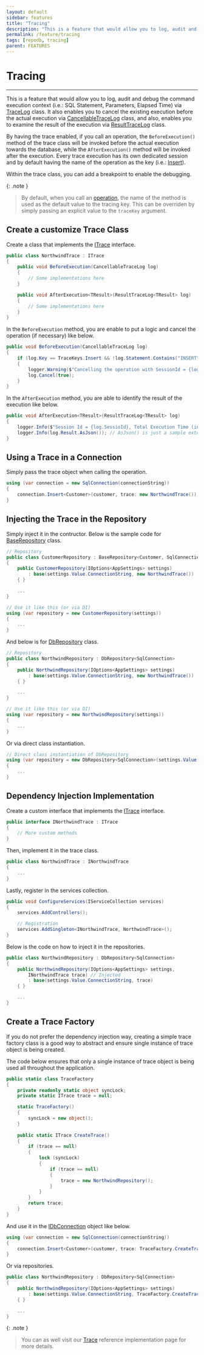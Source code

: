 ```yaml
---
layout: default
sidebar: features
title: "Tracing"
description: "This is a feature that would allow you to log, audit and debug the command execution context (i.e.: SQL Statement, Parameters, Elapsed Time) via TraceLog class."
permalink: /feature/tracing
tags: [repodb, tracing]
parent: FEATURES
---
```


# Tracing

---

This is a feature that would allow you to log, audit and debug the command execution context (i.e.: SQL Statement, Parameters, Elapsed Time) via [TraceLog](/class/tracelog) class. It also enables you to cancel the existing execution before the actual execution via [CancellableTraceLog](/class/cancellabletracelog) class, and also, enables you to examine the result of the execution via [ResultTraceLog](/class/resulttracelog) class.

By having the trace enabled, if you call an operation, the `BeforeExecution()` method of the trace class will be invoked before the actual execution towards the database, while the `AfterExecution()` method will be invoked after the execution. Every trace execution has its own dedicated session and by default having the name of the operation as the key (i.e.: [Insert](/operation/insert)).

Within the trace class, you can add a breakpoint to enable the debugging.

{: .note }
> By default, when you call an [operation](/feature/operation), the name of the method is used as the default value to the tracing key. This can be overriden by simply passing an explicit value to the `traceKey` argument.

## Create a customize Trace Class

Create a class that implements the [ITrace](/interface/itrace) interface.

```csharp
public class NorthwindTrace : ITrace
{
    public void BeforeExecution(CancellableTraceLog log)
    {
        // Some implementations here
    }

    public void AfterExecution<TResult>(ResultTraceLog<TResult> log)
    {
        // Some implementations here
    }
}
```

In the `BeforeExecution` method, you are enable to put a logic and cancel the operation (if necessary) like below.

```csharp
public void BeforeExecution(CancellableTraceLog log)
{
    if (log.Key == TraceKeys.Insert && !log.Statement.Contains("INSERT"))
    {
        logger.Warning($"Cancelling the operation with SessionId = {log.SessionId}, Statement = {log.Statement}");
        log.Cancel(true);
    }
}
```

In the `AfterExecution` method, you are able to identify the result of the execution like below.

```csharp
public void AfterExecution<TResult>(ResultTraceLog<TResult> log)
{
    logger.Info($"Session Id = {log.SessioId}, Total Execution Time (in Seconds) = {log.ExecutionTime.TotalSeconds}, Statement = {log.Statement}");
    logger.Info(log.Result.AsJson()); // AsJson() is just a sample extended method
}
```

## Using a Trace in a Connection

Simply pass the trace object when calling the operation.

```csharp
using (var connection = new SqlConnection(connectionString))
{
    connection.Insert<Customer>(customer, trace: new NorthwindTrace());
}
```

## Injecting the Trace in the Repository

Simply inject it in the contructor. Below is the sample code for [BaseRepository](/class/baserepository) class.

```csharp
// Repository
public class CustomerRepository : BaseRepository<Customer, SqlConnection>
{
    public CustomerRepository(IOptions<AppSettings> settings)
        : base(settings.Value.ConnectionString, new NorthwindTrace())
    { }

    ...
}

// Use it like this (or via DI)
using (var repository = new CustomerRepository(settings))
{
    ...
}
```

And below is for [DbRepository](/class/dbrepository) class.

```csharp
// Repository
public class NorthwindRepository : DbRepository<SqlConnection>
{
    public NorthwindRepository(IOptions<AppSettings> settings)
        : base(settings.Value.ConnectionString, new NorthwindTrace())
    { }

    ...
}

// Use it like this (or via DI)
using (var repository = new NorthwindRepository(settings))
{
    ...
}
```

Or via direct class instantiation.

```csharp
// Direct class instantiation of DbRepository
using (var repository = new DbRepository<SqlConnection>(settings.Value.ConnectionString, new NorthwindTrace()))
{
    ...
}
```

## Dependency Injection Implementation

Create a custom interface that implements the [ITrace](/interface/itrace) interface.

```csharp
public interface INorthwindTrace : ITrace
{
    // More custom methods
}
```

Then, implement it in the trace class.

```csharp
public class NorthwindTrace : INorthwindTrace
{
    ...
}
```

Lastly, register in the services collection.

```csharp
public void ConfigureServices(IServiceCollection services)
{
    services.AddControllers();

    // Registration
    services.AddSingleton<INorthwindTrace, NorthwindTrace>();
}
```

Below is the code on how to inject it in the repositories.

```csharp
public class NorthwindRepository : DbRepository<SqlConnection>
{
    public NorthwindRepository(IOptions<AppSettings> settings,
        INorthwindTrace trace) // Injected
        : base(settings.Value.ConnectionString, trace)
    { }

    ...
}
```

## Create a Trace Factory

If you do not prefer the dependency injection way, creating a simple trace factory class is a good way to abstract and ensure single instance of trace object is being created.

The code below ensures that only a single instance of trace object is being used all throughout the application.

```csharp
public static class TraceFactory
{
    private readonly static object syncLock;
    private static ITrace trace = null;

    static TraceFactory()
    {
        syncLock = new object();
    }
    
    public static ITrace CreateTrace()
    {
        if (trace == null)
        {
            lock (syncLock)
            {
                if (trace == null)
                {
                    trace = new NorthwindRepository();
                }
            }
        }
        return trace;
    }
}
```

And use it in the [IDbConnection](https://learn.microsoft.com/en-us/dotnet/api/system.data.idbconnection?view=net-7.0) object like below.

```csharp
using (var connection = new SqlConnection(connectionString))
{
    connection.Insert<Customer>(customer, trace: TraceFactory.CreateTrace());
}
```

Or via repositories.

```csharp
public class NorthwindRepository : DbRepository<SqlConnection>
{
    public NorthwindRepository(IOptions<AppSettings> settings)
        : base(settings.Value.ConnectionString, TraceFactory.CreateTrace())
    { }

    ...
}
```

{: .note }
> You can as well visit our [Trace](/reference/trace) reference implementation page for more details.
